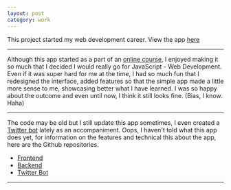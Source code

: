```yaml
---
layout: post
category: work
---
```


This project started my web development career.
View the app [here](https://facecounter.herokuapp.com/)

---

Although this app started as a part of an [online course](https://www.udemy.com/course/the-complete-web-developer-zero-to-mastery/), I enjoyed making it so much that I decided I would really go for JavaScript - Web Development. Even if it was super hard for me at the time, I had so much fun that I redesigned the interface, added features so that the simple app made a little more sense to me, showcasing better what I have learned. I was so happy about the outcome and even until now, I think it still looks fine. (Bias, I know. Haha)

---

The code may be old but I still update this app sometimes, I even created a [Twitter bot](https://twitter.com/face_counter) lately as an accompaniment. Oops, I haven't told what this app does yet, for information on the features and technical this about the app, here are the Github repositories.

- [Frontend](https://github.com/sigridnicole/face-detection)
- [Backend](https://github.com/sigridnicole/face-detection-api)
- [Twitter Bot](https://github.com/sigridnicole/ts-twitter-bot)

---